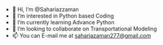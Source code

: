 - 👋 Hi, I’m @Sahariazzaman
- 👀 I’m interested in Python based Coding
- 🌱 I’m currently learning Advance Python
- 💞️ I’m looking to collaborate on Transportational Modeling
- 📫 You can E-mail me at sahariazaman277@gmail.com

<!---
Sahariazzaman/Sahariazzaman is a ✨ special ✨ repository because its `README.md` (this file) appears on your GitHub profile.
You can click the Preview link to take a look at your changes.
--->

